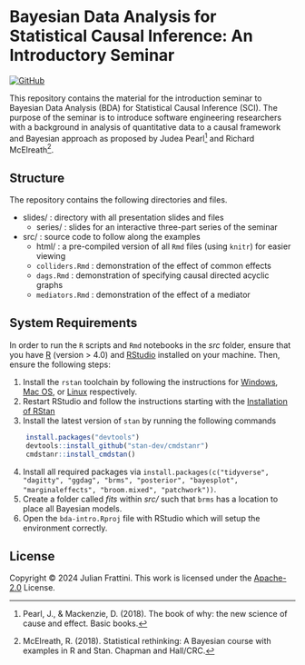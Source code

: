 # Bayesian Data Analysis for Statistical Causal Inference: An Introductory Seminar

[![GitHub](https://img.shields.io/github/license/JulianFrattini/bda-intro)](./LICENSE)

This repository contains the material for the introduction seminar to Bayesian Data Analysis (BDA) for Statistical Causal Inference (SCI).
The purpose of the seminar is to introduce software engineering researchers with a background in analysis of quantitative data to a causal framework and Bayesian approach as proposed by Judea Pearl[^1] and Richard McElreath[^2].

## Structure

The repository contains the following directories and files.

- slides/ : directory with all presentation slides and files
  - series/ : slides for an interactive three-part series of the seminar
- src/ : source code to follow along the examples
  - html/ : a pre-compiled version of all `Rmd` files (using `knitr`) for easier viewing
  - `colliders.Rmd` : demonstration of the effect of common effects
  - `dags.Rmd` : demonstration of specifying causal directed acyclic graphs
  - `mediators.Rmd` : demonstration of the effect of a mediator

## System Requirements

In order to run the `R` scripts and `Rmd` notebooks in the _src_ folder, ensure that you have [R](https://ftp.acc.umu.se/mirror/CRAN/) (version > 4.0) and [RStudio](https://posit.co/download/rstudio-desktop/#download) installed on your machine.
Then, ensure the following steps:

1. Install the `rstan` toolchain by following the instructions for [Windows](https://github.com/stan-dev/rstan/wiki/Configuring-C---Toolchain-for-Windows#r40), [Mac OS](https://github.com/stan-dev/rstan/wiki/Configuring-C---Toolchain-for-Mac), or [Linux](https://github.com/stan-dev/rstan/wiki/Configuring-C-Toolchain-for-Linux) respectively.
2. Restart RStudio and follow the instructions starting with the [Installation of RStan](https://github.com/stan-dev/rstan/wiki/RStan-Getting-Started#installation-of-rstan)
3. Install the latest version of `stan` by running the following commands
```R
    install.packages("devtools")
    devtools::install_github("stan-dev/cmdstanr")
    cmdstanr::install_cmdstan()
```
4. Install all required packages via `install.packages(c("tidyverse", "dagitty", "ggdag", "brms", "posterior", "bayesplot", "marginaleffects", "broom.mixed", "patchwork"))`.
5. Create a folder called *fits* within *src/* such that `brms` has a location to place all Bayesian models.
6. Open the `bda-intro.Rproj` file with RStudio which will setup the environment correctly.

## License

Copyright © 2024 Julian Frattini. 
This work is licensed under the [Apache-2.0](./LICENSE) License.

[^1]: Pearl, J., & Mackenzie, D. (2018). The book of why: the new science of cause and effect. Basic books.
[^2]: McElreath, R. (2018). Statistical rethinking: A Bayesian course with examples in R and Stan. Chapman and Hall/CRC.
